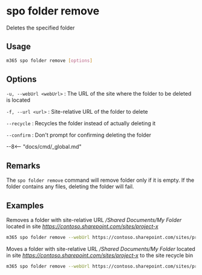 # spo folder remove

Deletes the specified folder

## Usage

```sh
m365 spo folder remove [options]
```

## Options

`-u, --webUrl <webUrl>`
: The URL of the site where the folder to be deleted is located

`-f, --url <url>`
: Site-relative URL of the folder to delete

`--recycle`
: Recycles the folder instead of actually deleting it

`--confirm`
: Don't prompt for confirming deleting the folder

--8<-- "docs/cmd/_global.md"

## Remarks

The `spo folder remove` command will remove folder only if it is empty. If the folder contains any files, deleting the folder will fail.

## Examples

Removes a folder with site-relative URL _/Shared Documents/My Folder_ located in site _https://contoso.sharepoint.com/sites/project-x_

```sh
m365 spo folder remove --webUrl https://contoso.sharepoint.com/sites/project-x --url '/Shared Documents/My Folder'
```

Moves a folder with site-relative URL _/Shared Documents/My Folder_ located in site _https://contoso.sharepoint.com/sites/project-x_ to the site recycle bin

```sh
m365 spo folder remove --webUrl https://contoso.sharepoint.com/sites/project-x --url '/Shared Documents/My Folder' --recycle
```
